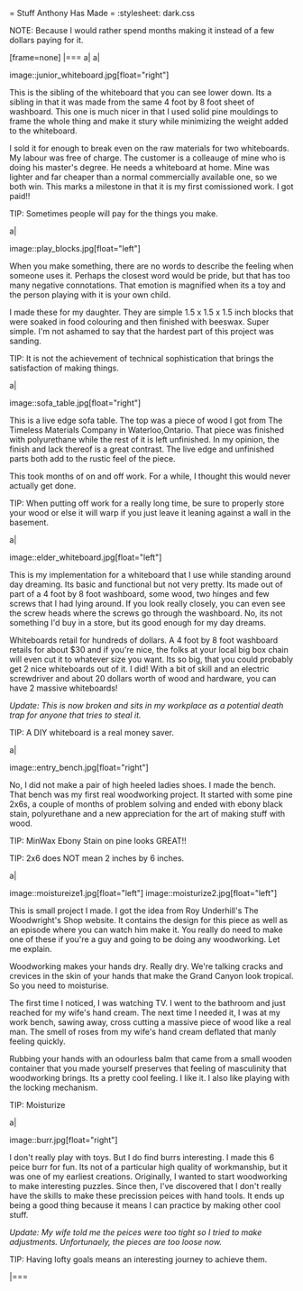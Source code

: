 = Stuff Anthony Has Made =
:stylesheet: dark.css


NOTE: Because I would rather spend months making it instead of a few dollars paying for it.

[frame=none]
|===
a|
a|

image::junior_whiteboard.jpg[float="right"]

This is the sibling of the whiteboard that you can see lower down.  Its a sibling in that it was made from the same 4 foot by 8 foot sheet of washboard.  This one is much nicer in that I used solid pine mouldings to frame the whole thing and make it stury while minimizing the weight added to the whiteboard.

I sold it for enough to break even on the raw materials for two whiteboards. My labour was free of charge.  The customer is a colleauge of mine who is doing his master's degree.  He needs a whiteboard at home.  Mine was lighter and far cheaper than a normal commercially available one, so we both win.  This marks a milestone in that it is my first comissioned work.  I got paid!!

TIP: Sometimes people will pay for the things you make.

a|

image::play_blocks.jpg[float="left"]

When  you make something, there are no words to describe the feeling when someone uses it.  Perhaps the closest word would be pride, but that has too many negative connotations.  That emotion is magnified when its a toy and the person playing with it is your own child.

I made these for my daughter. They are simple 1.5 x 1.5 x 1.5 inch blocks that were soaked in food colouring and then finished with beeswax.  Super simple.  I'm not ashamed to say that the hardest part of this project was sanding.

TIP: It is not the achievement of technical sophistication that brings the satisfaction of making things.

a|

image::sofa_table.jpg[float="right"]

This is a live edge sofa table.  The top was a piece of wood I got from The Timeless Materials Company in Waterloo,Ontario.   That piece was finished with polyurethane while the rest of it is left unfinished.  In my opinion, the finish and lack thereof is a great contrast.  The live edge and unfinished parts both add to the rustic feel of the piece. 

This took months of on and off work.  For a while, I thought this would never actually get done. 

TIP: When putting off work for a really long time, be sure to properly store your wood or else it will warp if you just leave it leaning against a wall in the basement. 

a|

image::elder_whiteboard.jpg[float="left"]

This is my implementation for a whiteboard that I use while standing around day dreaming.  Its basic and functional but not very pretty.  Its made out of part of a 4 foot by 8 foot washboard, some wood, two hinges and few screws that I had lying around.   If you look really closely, you can even see the screw heads where the screws go through the washboard.  No, its not something I'd buy in a store, but its good enough for my day dreams. 

Whiteboards retail for hundreds of dollars.  A 4 foot by 8 foot washboard retails for about $30 and if you're nice, the folks at your local big box chain will even cut it to whatever size you want.   Its so big, that you could probably get 2 nice whiteboards out of it.  I did!  With a bit of skill and  an electric screwdriver and about 20 dollars worth of wood and hardware, you can have 2 massive whiteboards!

_Update: This is now broken and sits in my workplace as a potential death trap
for anyone that tries to steal it._

TIP: A DIY whiteboard is a real money saver.

a|

image::entry_bench.jpg[float="right"]

No, I did not make a pair of high heeled ladies shoes.  I made the bench.  That bench was my first real woodworking project.   It started with some pine 2x6s, a couple of months of problem solving and ended with ebony black stain, polyurethane and a new appreciation for the art of making stuff with wood. 

TIP:  MinWax Ebony Stain on pine looks GREAT!!

TIP: 2x6 does NOT mean 2 inches by 6 inches.

a|

image::moistureize1.jpg[float="left"]
image::moisturize2.jpg[float="left"]

This is small project I made.  I got the idea from Roy Underhill's  The Woodwright's Shop website.  It contains the design for this piece as well as an episode where you can watch him make it.  You really do need to make one of these if you're a guy and going to be doing any woodworking.  Let me explain. 

Woodworking makes your hands dry.  Really dry.  We're talking cracks and crevices in the skin of your hands that make the Grand Canyon look tropical.  So you need to moisturise. 

The first time I noticed, I was watching TV.  I went to the bathroom and just reached for my wife's hand cream.  The next time I needed it, I was at my work bench, sawing away, cross cutting a massive piece of wood like a real man.  The smell of roses from my wife's hand cream deflated that manly feeling quickly. 

Rubbing your hands with an odourless balm that came from a small wooden container that you made yourself preserves that feeling of masculinity that woodworking brings.  Its a pretty cool feeling.   I like it.  I also like playing with the locking mechanism.  

TIP: Moisturize

a|

image::burr.jpg[float="right"]

I don't really play with toys.  But I do find burrs interesting.  I made this 6 peice burr for fun.   Its not of a particular high quality of workmanship, but it was one of my earliest creations.  Originally, I wanted to start woodworking to make interesting puzzles.   Since then, I've discovered that I don't really have the skills to make these precission peices with hand tools.   It ends up being a good thing because it means I can practice by making other cool stuff.

_Update: My wife told me the peices were too tight so I tried to make adjustments. Unfortunaely, the pieces are too loose now._

TIP: Having lofty goals means an interesting journey to achieve them. 

|===

